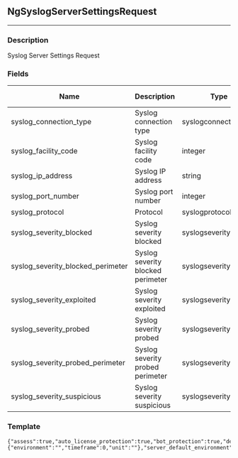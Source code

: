 ## NgSyslogServerSettingsRequest
---
### Description
Syslog Server Settings Request
### Fields
| Name | Description | Type | Allowed Values | Required |
| ---- | ----------- | ---- | -------------- | -------- |
| syslog_connection_type | Syslog connection type | syslogconnectiontype |  | false |
| syslog_facility_code | Syslog facility code | integer |  | false |
| syslog_ip_address | Syslog IP address | string |  | false |
| syslog_port_number | Syslog port number | integer |  | false |
| syslog_protocol | Protocol | syslogprotocol |  | false |
| syslog_severity_blocked | Syslog severity blocked | syslogseverity |  | false |
| syslog_severity_blocked_perimeter | Syslog severity blocked perimeter | syslogseverity |  | false |
| syslog_severity_exploited | Syslog severity exploited | syslogseverity |  | false |
| syslog_severity_probed | Syslog severity probed | syslogseverity |  | false |
| syslog_severity_probed_perimeter | Syslog severity probed perimeter | syslogseverity |  | false |
| syslog_severity_suspicious | Syslog severity suspicious | syslogseverity |  | false |
### Template
```
{"assess":true,"auto_license_protection":true,"bot_protection":true,"defend":true,"environment":"","log_level":"","log_path":"","name":"","retain_library_data":true,"sampling":true,"sampling_baseline":0,"sampling_frequency":0,"sampling_profile":"","sampling_window":0,"server_cleanup_enhanced":true,"server_cleanup_policy":{"environment":"","timeframe":0,"unit":""},"server_default_environment":"","stacktrace_capture_mode":"","syslog_connection_type":"","syslog_enabled":true,"syslog_facility_code":0,"syslog_ip_address":"","syslog_port_number":0,"syslog_protocol":"","syslog_severity_blocked":"","syslog_severity_blocked_perimeter":"","syslog_severity_exploited":"","syslog_severity_probed":"","syslog_severity_probed_perimeter":"","syslog_severity_suspicious":"","telemetry_enabled":true}
```
